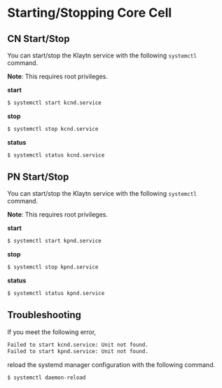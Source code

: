 # Starting/Stopping Core Cell

## CN Start/Stop

You can start/stop the Klaytn service with the following `systemctl` command.

**Note**: This requires root privileges.

**start**

```bash
$ systemctl start kcnd.service

```

**stop**

```bash
$ systemctl stop kcnd.service

```

**status**

```bash
$ systemctl status kcnd.service

```

## PN Start/Stop

You can start/stop the Klaytn service with the following `systemctl` command.

**Note**: This requires root privileges.

**start**

```bash
$ systemctl start kpnd.service

```

**stop**

```bash
$ systemctl stop kpnd.service

```

**status**

```bash
$ systemctl status kpnd.service

```

## Troubleshooting

If you meet the following error,

```bash
Failed to start kcnd.service: Unit not found.
Failed to start kpnd.service: Unit not found.
```

reload the systemd manager configuration with the following command.

```bash
$ systemctl daemon-reload
```
